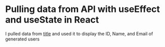 # Pulling data from API with useEffect and useState in React

I pulled data from [title](https://jsonplaceholder.typicode.com/users)
and used it to display the ID, Name, and Email of generated users
